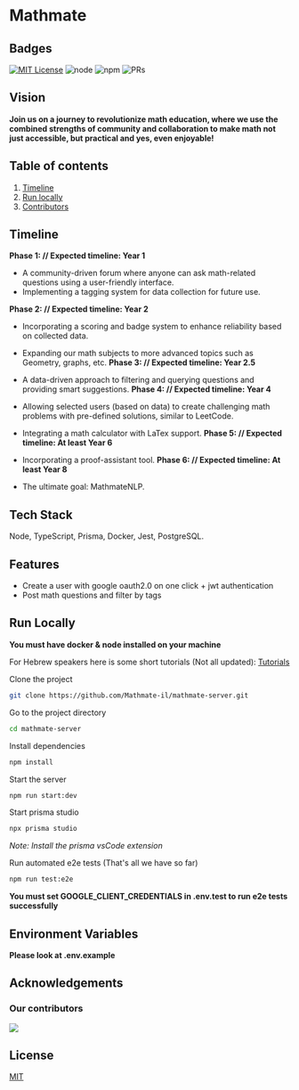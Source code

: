# Mathmate

## Badges

[![MIT License](https://img.shields.io/badge/License-MIT-green.svg)](https://choosealicense.com/licenses/mit/)
![node](https://img.shields.io/badge/node-16.13.1-green)
![npm](https://img.shields.io/badge/npm-8.1.2-green)
![PRs](https://img.shields.io/badge/PRs-Welcome-green)

## Vision

**Join us on a journey to revolutionize math education, where we use the combined strengths of community and collaboration to make math not just accessible, but practical and yes, even enjoyable!**

## Table of contents

1. [Timeline](#timeline)
2. [Run locally](#run-locally)
3. [Contributors](#contributors)

## Timeline <a name='timeline' />

**Phase 1: // Expected timeline: Year 1**

- A community-driven forum where anyone can ask math-related questions using a user-friendly interface.
- Implementing a tagging system for data collection for future use.

**Phase 2: // Expected timeline: Year 2**

- Incorporating a scoring and badge system to enhance reliability based on collected data.
- Expanding our math subjects to more advanced topics such as Geometry, graphs, etc.
  **Phase 3: // Expected timeline: Year 2.5**

- A data-driven approach to filtering and querying questions and providing smart suggestions.
  **Phase 4: // Expected timeline: Year 4**

- Allowing selected users (based on data) to create challenging math problems with pre-defined solutions, similar to LeetCode.
- Integrating a math calculator with LaTex support.
  **Phase 5: // Expected timeline: At least Year 6**

- Incorporating a proof-assistant tool.
  **Phase 6: // Expected timeline: At least Year 8**

- The ultimate goal: MathmateNLP.

## Tech Stack

Node, TypeScript, Prisma, Docker, Jest, PostgreSQL.

## Features

- Create a user with google oauth2.0 on one click + jwt authentication
- Post math questions and filter by tags

## Run Locally <a name='run-locally' />

**You must have docker & node installed on your machine**

For Hebrew speakers here is some short tutorials (Not all updated): [Tutorials](https://www.youtube.com/playlist?list=PLHhHN29St7TV5thp8GI9sRdrm2EZc46wC)

Clone the project

```bash
git clone https://github.com/Mathmate-il/mathmate-server.git
```

Go to the project directory

```bash
cd mathmate-server
```

Install dependencies

```bash
npm install
```

Start the server

```bash
npm run start:dev
```

Start prisma studio

```bash
npx prisma studio
```

_Note: Install the prisma vsCode extension_

Run automated e2e tests (That's all we have so far)

```bash
npm run test:e2e
```

**You must set GOOGLE_CLIENT_CREDENTIALS in .env.test to run e2e tests successfully**

## Environment Variables

**Please look at .env.example**

## Acknowledgements

### Our contributors <a name='contributors' />

<a href="https://github.com/Mathmate-il/Mathmate-server/graphs/contributors">
  <img src="https://contrib.rocks/image?repo=Mathmate-il/Mathmate-server" />
</a>

## License

[MIT](https://choosealicense.com/licenses/mit/)
